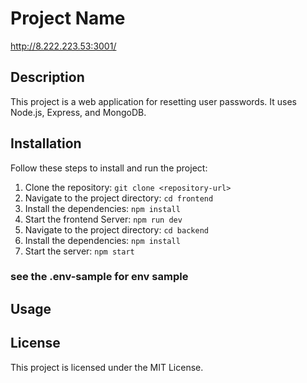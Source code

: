 # Project Name
http://8.222.223.53:3001/
## Description

This project is a web application for resetting user passwords. It uses Node.js, Express, and MongoDB.

## Installation

Follow these steps to install and run the project:

1. Clone the repository: `git clone <repository-url>`
2. Navigate to the project directory: `cd frontend`
3. Install the dependencies: `npm install`
4. Start the frontend Server: `npm run dev`
5. Navigate to the project directory: `cd backend`
6. Install the dependencies: `npm install`
7. Start the server: `npm start`

### see the .env-sample for env sample

## Usage


## License

This project is licensed under the MIT License.
